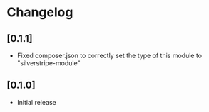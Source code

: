 # Changelog

## [0.1.1]
- Fixed composer.json to correctly set the type of this module to "silverstripe-module"

## [0.1.0]
- Initial release
